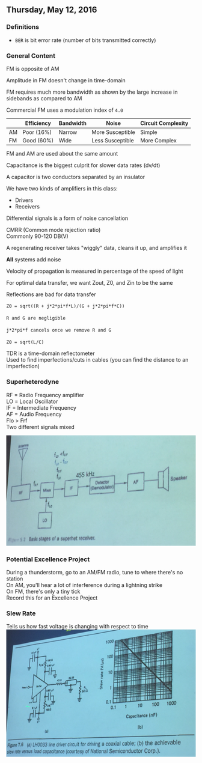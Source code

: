 ## Thursday, May 12, 2016

### Definitions
- `BER` is bit error rate (number of bits transmitted correctly)

### General Content
FM is opposite of AM

Amplitude in FM doesn't change in time-domain

FM requires much more bandwidth as shown by the large increase in sidebands as compared to AM

Commercial FM uses a modulation index of `4.0`

||Efficiency|Bandwidth|Noise|Circuit Complexity|
|---|---|---|---|---|
|AM|Poor (16%)|Narrow|More Susceptible|Simple|
|FM|Good (60%)|Wide|Less Susceptible|More Complex|

FM and AM are used about the same amount

Capacitance is the biggest culprit for slower data rates (dv/dt)

A capacitor is two conductors separated by an insulator

We have two kinds of amplifiers in this class:  

- Drivers
- Receivers

Differential signals is a form of noise cancellation

CMRR (Common mode rejection ratio)  
Commonly 90-120 DB(V)

A regenerating receiver takes "wiggly" data, cleans it up, and amplifies it

**All** systems add noise

Velocity of propagation is measured in percentage of the speed of light

For optimal data transfer, we want Zout, Z0, and Zin to be the same

Reflections are bad for data transfer

```
Z0 = sqrt((R + j*2*pi*f*L)/(G + j*2*pi*f*C))

R and G are negligible

j*2*pi*f cancels once we remove R and G

Z0 = sqrt(L/C)
```

TDR is a time-domain reflectometer  
Used to find imperfections/cuts in cables (you can find the distance to an imperfection)

### Superheterodyne
RF = Radio Frequency amplifier  
LO = Local Oscillator  
IF = Intermediate Frequency  
AF = Audio Frequency  
Flo > Frf  
Two different signals mixed

![Superheterodyne](superheterodyne.jpg)

### Potential Excellence Project
During a thunderstorm, go to an AM/FM radio, tune to where there's no station  
On AM, you'll hear a lot of interference during a lightning strike  
On FM, there's only a tiny tick  
Record this for an Excellence Project

### Slew Rate
Tells us how fast voltage is changing with respect to time
![Slew Rate](slew-rate.jpg)
